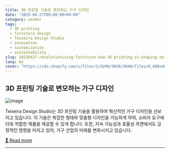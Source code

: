 ```yaml
---
title: 3D 프린팅 기술로 변모하는 가구 디자인
date: "2025-04-27T09:00:00+09:00"
category: vendor
tags:
  - 3D printing
  - furniture design
  - Teixeira Design Studio
  - innovation
  - customization
  - sustainability
slug: 20250427-revolutionizing-furniture-how-3d-printing-is-shaping-teixeira-design-studio
lang: ko
cover: "https://cdn.shopify.com/s/files/1/0296/9026/5648/files/0_480x480.png?v=1745745643"
---
```


## 3D 프린팅 기술로 변모하는 가구 디자인
![image](https://cdn.shopify.com/s/files/1/0296/9026/5648/files/0_480x480.png?v=1745745643)

Teixeira Design Studio는 3D 프린팅 기술을 활용하여 혁신적인 가구 디자인을 선보이고 있습니다. 이 기술은 복잡한 형태와 맞춤형 디자인을 가능하게 하여, 소비자 요구에 더욱 적합한 제품을 제공할 수 있게 합니다. 또한, 지속 가능성과 효율성 측면에서도 긍정적인 영향을 미치고 있어, 가구 산업의 미래를 변화시키고 있습니다.

[🔗 Read more](https://www.elegoo.com/blogs/news/3d-printing-technology-is-transforming-furniture-design-teixeira-design-studio)

---